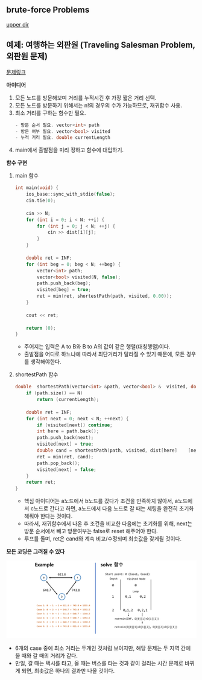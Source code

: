 ## brute-force Problems
[upper dir](../)

## 예제: 여행하는 외판원 (Traveling Salesman Problem, 외판원 문제)
[문제링크](https://www.algospot.com/judge/problem/read/TSP1)

**아이디어**
1. 모든 노드를 방문해보며 거리를 누적시킨 후 가장 짧은 거리 선택.
2. 모든 노드를 방문하기 위해서는 n!의 경우의 수가 가능하므로, 재귀함수 사용.
3. 최소 거리를 구하는 함수만 필요.
    ```cpp
    - 방문 순서 필요. vector<int> path
    - 방문 여부 필요. vector<bool> visited
    - 누적 거리 필요. double currentLength
    ```
4. main에서 출발점을 미리 정하고 함수에 대입하기.

**함수 구현**
1. main 함수
    ```cpp
    int main(void) {
    	ios_base::sync_with_stdio(false);
    	cin.tie(0);
    
    	cin >> N;
    	for (int i = 0; i < N; ++i) {
    		for (int j = 0; j < N; ++j) {
    			cin >> dist[i][j];
    		}
    	}

    	double ret = INF;
    	for (int beg = 0; beg < N; ++beg) {
    		vector<int> path;
    		vector<bool> visited(N, false);
    		path.push_back(beg);
    		visited[beg] = true;
    		ret = min(ret, shortestPath(path, visited, 0.00));
    	}

    	cout << ret;

    	return (0);
    }
    ```
    - 주어지는 입력은 A to B와 B to A의 값이 같은 행렬(대칭행렬)이다.
    - 출발점을 어디로 하느냐에 따라서 최단거리가 달라질 수 있기 때문에, 모든 경우를 생각해야한다.  

2. shortestPath 함수
    ```cpp
    double	shortestPath(vector<int> &path, vector<bool> &  visited, double currentLength) {
    	if (path.size() == N) 
    		return (currentLength);

    	double ret = INF;
    	for (int next = 0; next < N; ++next) {
    		if (visited[next]) continue;
    		int here = path.back();
    		path.push_back(next);
    		visited[next] = true;
    		double cand = shortestPath(path, visited, dist[here]    [next] + currentLength);
    		ret = min(ret, cand);	
    		path.pop_back();
    		visited[next] = false;
    	}
    	return ret;
    }
    ```
    - 핵심 아이디어는 a노드에서 b노드를 갔다가 조건을 만족하지 않아서, a노드에서 c노드로 간다고 하면, a노드에서 다음 노드로 갈 때는 세팅을 완전히 초기화 해줘야 한다는 것이다.
    - 따라서, 재귀함수에서 나온 후 조건을 비교한 다음에는 초기화를 위해, next는 방문 순서에서 빼고 방문여부는 false로 reset 해주어야 한다.
    - 루프를 돌며, ret은 cand와 계속 비교/수정되며 최솟값을 갖게될 것이다.

**모든 코딩은 그려질 수 있다**  
<p align="center">
    <img src="./Algorithm.png" alt="Algorithm">
</p>

- 6개의 case 중에 최소 거리는 두개인 것처럼 보이지만, 해당 문제는 두 지역 간에 올 때와 갈 때의 거리가 같다.
- 만일, 갈 때는 택시를 타고, 올 때는 버스를 타는 것과 같이 걸리는 시간 문제로 바뀌게 되면, 최솟값은 하나의 결과만 나올 것이다.